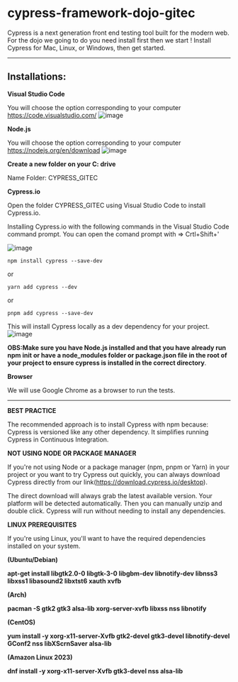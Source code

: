 # cypress-framework-dojo-gitec
Cypress is a next generation front end testing tool built for the modern web. For the dojo we going to do you need install first then we start ! 
Install Cypress for Mac, Linux, or Windows, then get started.

---


## Installations:

**Visual Studio Code**

You will choose the option corresponding to your computer
https://code.visualstudio.com/
![image](https://github.com/GITEC-training-Cypress/GITEC/assets/90401803/328f0cb1-aac8-49b9-ac03-46d3c5962694)

**Node.js**

You will choose the option corresponding to your computer 
https://nodejs.org/en/download
![image](https://github.com/GITEC-training-Cypress/GITEC/assets/90401803/f473cc8f-66d5-47c3-8da8-94cf9417485c)

**Create a new folder on your C: drive**

Name Folder: CYPRESS_GITEC

**Cypress.io**

Open the folder CYPRESS_GITEC using Visual Studio Code to install Cypress.io.

Installing Cypress.io with the following commands in the Visual Studio Code command prompt. 
You can open the comand prompt with => Crtl+Shift+'

![image](https://github.com/GITEC-training-Cypress/GITEC/assets/90401803/0a1599ee-2f60-4f85-96e4-9a47871890c9)

```{shell}
npm install cypress --save-dev
```
or
```{shell}
yarn add cypress --dev
```
or
```{shell}
pnpm add cypress --save-dev
```
This will install Cypress locally as a dev dependency for your project.
![image](https://github.com/GITEC-training-Cypress/GITEC/assets/90401803/c5bb2fa5-635a-461f-a55b-7fd1ac53e0d8)


**OBS:Make sure you have Node.js installed and that you have already run npm init or have a node_modules folder or package.json file in the root of your project to ensure cypress is installed in the correct directory**.

**Browser**

We will use Google Chrome as a browser to run the tests.

---



**BEST PRACTICE**

The recommended approach is to install Cypress with npm because:
Cypress is versioned like any other dependency.
It simplifies running Cypress in Continuous Integration.



**NOT USING NODE OR PACKAGE MANAGER** 



If you're not using Node or a package manager (npm, pnpm or Yarn) in your project or you want to try Cypress out quickly, you can always download Cypress directly from our link(https://download.cypress.io/desktop).

The direct download will always grab the latest available version. Your platform will be detected automatically.
Then you can manually unzip and double click. Cypress will run without needing to install any dependencies.



**LINUX PREREQUISITES**



If you're using Linux, you'll want to have the required dependencies installed on your system.

**(Ubuntu/Debian)**

**apt-get install libgtk2.0-0 libgtk-3-0 libgbm-dev libnotify-dev libnss3 libxss1 libasound2 libxtst6 xauth xvfb**


**(Arch)**

**pacman -S gtk2 gtk3 alsa-lib xorg-server-xvfb libxss nss libnotify**


**(CentOS)**

**yum install -y xorg-x11-server-Xvfb gtk2-devel gtk3-devel libnotify-devel GConf2 nss libXScrnSaver alsa-lib**



**(Amazon Linux 2023)**

**dnf install -y xorg-x11-server-Xvfb gtk3-devel nss alsa-lib**


